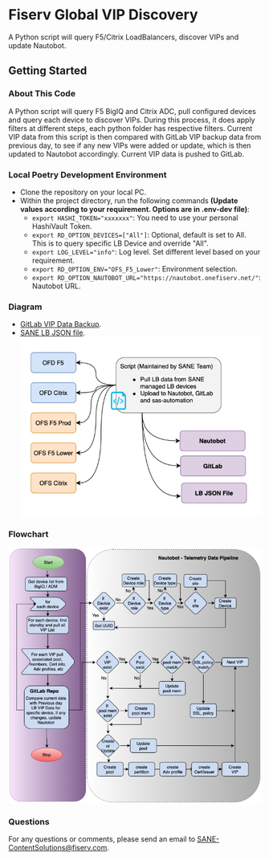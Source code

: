 # Fiserv Global VIP Discovery

A Python script will query F5/Citrix LoadBalancers, discover VIPs and update Nautobot.

## Getting Started

### About This Code

A Python script will query F5 BigIQ and Citrix ADC, pull configured devices and query each device to discover VIPs. During this process, it does apply filters at different steps, each python folder has respective filters. Current VIP data from this script is then compared with GitLab VIP backup data from previous day, to see if any new VIPs were added or update, which is then updated to Nautobot accordingly. Current VIP data is pushed to GitLab.

### Local Poetry Development Environment

- Clone the repository on your local PC.
- Within the project directory, run the following commands **(Update values according to your requirement. Options are in .env-dev file)**:
  - `export HASHI_TOKEN="xxxxxxx"`: You need to use your personal HashiVault Token.
  - `export RD_OPTION_DEVICES=["All"]`: Optional, default is set to All. This is to query specific LB Device and override "All".
  - `export LOG_LEVEL="info"`: Log level. Set different level based on your requirement.
  - `export RD_OPTION_ENV="OFS_F5_Lower"`: Environment selection.
  - `export RD_OPTION_NAUTOBOT_URL="https://nautobot.onefiserv.net/"`: Nautobot URL.

### Diagram

- [GitLab VIP Data Backup](https://git-enterprise-jc.onefiserv.net/fts-san/sane/backups).
- [SANE LB JSON file](https://uschd1linjmp01a.1dc.com/NAT/).
  ![alt text](img/Diagram.png "Script Diagram")

### Flowchart

![alt text](img/Flowchart.png "Script Flowchart")

### Questions

For any questions or comments, please send an email to SANE-ContentSolutions@fiserv.com.
